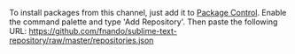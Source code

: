 To install packages from this channel, just add it to [Package Control](https://packagecontrol.io). Enable the command palette and type 'Add Repository'. Then paste the following URL: https://github.com/fnando/sublime-text-repository/raw/master/repositories.json
